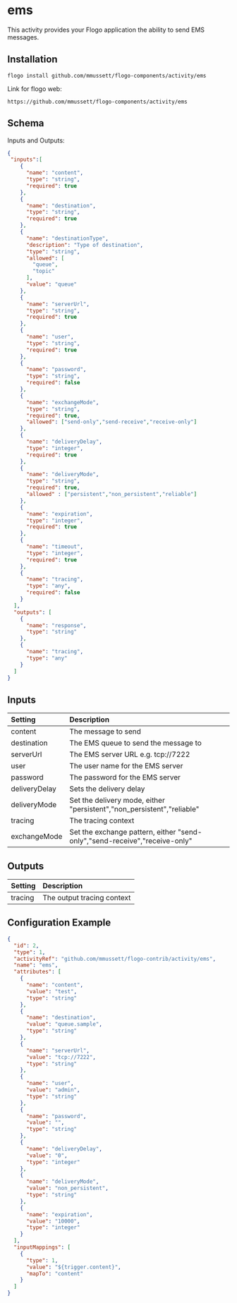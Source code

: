# ems
This activity provides your Flogo application the ability to send EMS messages.

## Installation

```
flogo install github.com/mmussett/flogo-components/activity/ems
```

Link for flogo web:

```
https://github.com/mmussett/flogo-components/activity/ems
```


## Schema
Inputs and Outputs:

```json
{
 "inputs":[
    {
      "name": "content",
      "type": "string",
      "required": true
    },
    {
      "name": "destination",
      "type": "string",
      "required": true
    },
    {
      "name": "destinationType",
      "description": "Type of destination",
      "type": "string",
      "allowed": [
        "queue",
        "topic"
      ],
      "value": "queue"
    },
    {
      "name": "serverUrl",
      "type": "string",
      "required": true
    },
    {
      "name": "user",
      "type": "string",
      "required": true
    },
    {
      "name": "password",
      "type": "string",
      "required": false
    },
    {
      "name": "exchangeMode",
      "type": "string",
      "required": true,
      "allowed": ["send-only","send-receive","receive-only"]
    },
    {
      "name": "deliveryDelay",
      "type": "integer",
      "required": true
    },
    {
      "name": "deliveryMode",
      "type": "string",
      "required": true,
      "allowed" : ["persistent","non_persistent","reliable"]
    },
    {
      "name": "expiration",
      "type": "integer",
      "required": true
    },
    {
      "name": "timeout",
      "type": "integer",
      "required": true
    },
    {
      "name": "tracing",
      "type": "any",
      "required": false
    }
  ],
  "outputs": [
    {
      "name": "response",
      "type": "string"
    },
    {
      "name": "tracing",
      "type": "any"
    }
  ]
}

```

## Inputs
| Setting     | Description    |
|:------------|:---------------|
| content     | The message to send |
| destination | The EMS queue to send the message to   |
| serverUrl   | The EMS server URL e.g. tcp://7222 |
| user        | The user name for the EMS server |
| password    | The password for the EMS server |
| deliveryDelay| Sets the delivery delay |
| deliveryMode| Set the delivery mode, either "persistent","non_persistent","reliable" |
| tracing     | The tracing context |
| exchangeMode| Set the exchange pattern, either "send-only","send-receive","receive-only"|

## Outputs
| Setting     | Description    |
|:------------|:---------------|
| tracing     | The output tracing context |

## Configuration Example
```json
{
  "id": 2,
  "type": 1,
  "activityRef": "github.com/mmussett/flogo-contrib/activity/ems",
  "name": "ems",
  "attributes": [
    {
      "name": "content",
      "value": "test",
      "type": "string"
    },
    {
      "name": "destination",
      "value": "queue.sample",
      "type": "string"
    },
    {
      "name": "serverUrl",
      "value": "tcp://7222",
      "type": "string"
    },
    {
      "name": "user",
      "value": "admin",
      "type": "string"
    },
    {
      "name": "password",
      "value": "",
      "type": "string"
    },
    {
      "name": "deliveryDelay",
      "value": "0",
      "type": "integer"
    },
    {
      "name": "deliveryMode",
      "value": "non_persistent",
      "type": "string"
    },
    {
      "name": "expiration",
      "value": "10000",
      "type": "integer"
    }
  ],
  "inputMappings": [
    {
      "type": 1,
      "value": "${trigger.content}",
      "mapTo": "content"
    }
  ]
}
```
